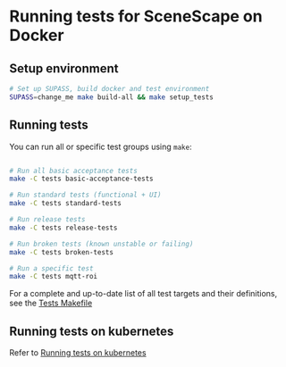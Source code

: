 # Running tests for SceneScape on Docker

## Setup environment

```bash
# Set up SUPASS, build docker and test environment
SUPASS=change_me make build-all && make setup_tests
```

## Running tests

You can run all or specific test groups using `make`:

```bash

# Run all basic acceptance tests
make -C tests basic-acceptance-tests

# Run standard tests (functional + UI)
make -C tests standard-tests

# Run release tests
make -C tests release-tests

# Run broken tests (known unstable or failing)
make -C tests broken-tests

# Run a specific test
make -C tests mqtt-roi

```

For a complete and up-to-date list of all test targets and their definitions, see the [Tests Makefile](tests/Makefile)

## Running tests on kubernetes

Refer to [Running tests on kubernetes](kubernetes/README.md)
